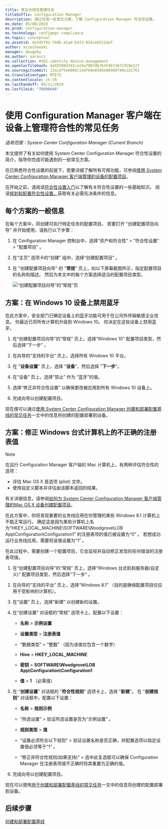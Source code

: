 ```yaml
---
title: 常见合规性管理任务
titleSuffix: Configuration Manager
description: 通过完成一些常见方案，了解 Configuration Manager 符合性设置。
ms.date: 05/08/2019
ms.prod: configuration-manager
ms.technology: configmgr-compliance
ms.topic: conceptual
ms.assetid: 4e345791-74db-41ad-b472-024ce6521daf
author: aczechowski
manager: dougeby
ms.author: aaroncz
ms.collection: M365-identity-device-management
ms.openlocfilehash: da92506d291ca24af807db7b4f4b73473359e12f
ms.sourcegitcommit: 13ac4f5e600dc1edf69e8566e00968f40e1d1761
ms.translationtype: MTE75
ms.contentlocale: zh-CN
ms.lasthandoff: 09/11/2019
ms.locfileid: "70890646"
---
```

# <a name="common-tasks-for-managing-compliance-on-devices-with-the-configuration-manager-client"></a>使用 Configuration Manager 客户端在设备上管理符合性的常见任务

*适用范围：System Center Configuration Manager (Current Branch)*

本文提供了有关如何使用 System Center Configuration Manager 符合性设置的简介，指导你完成可能遇到的一些常见方案。  

 在已熟悉符合性设置的前提下，若要详细了解所有可用功能，可参阅[使用 System Center Configuration Manager 客户端管理的设备的配置项目](../../compliance/deploy-use/create-configuration-items.md)。  

 在开始之前，请阅读[符合性设置入门](../../compliance/get-started/get-started-with-compliance-settings.md)以了解有关符合性设置的一些基础知识。 阅读[规划和配置符合性设置，](../../compliance/plan-design/plan-for-and-configure-compliance-settings.md)获取有关必需先决条件的信息。  

## <a name="general-information-for-each-scenario"></a>每个方案的一般信息  
 在每个方案中，将创建可执行特定任务的配置项目。 若要打开 "创建配置项目向导" 并开始使用，请执行以下步骤：  

1.  在 Configuration Manager 控制台中，选择“资产和符合性”   > “符合性设置”   > “配置项目”  。  

1.  在“主页”  选项卡的“创建”  组中，选择“创建配置项目”  。  

1.  在 "创建配置项目向导" 的 "**常规**" 页上，如以下屏幕截图所示，指定配置项目的名称和描述。 然后为本文中的每个方案选择适当的配置项目类型。  

     ![“创建配置项目向导”的“常规”页](/sccm/mdm/deploy-use/media/Compliance-Settings-Wizard---1.png)  

## <a name="scenario-disable-bluetooth-on-windows-10-devices"></a>方案：在 Windows 10 设备上禁用蓝牙

 在此方案中，安全部门已确定设备上的蓝牙功能可用于在公司外传输敏感企业信息。 你最近已将所有计算机升级到 Windows 10。 你决定在这些设备上禁用蓝牙。  

1. 在“创建配置项目向导”的“常规”  页上，选择“Windows 10”  配置项目类型，然后选择“下一步”  。  

2. 在向导的“支持的平台”  页上，选择所有 Windows 10 平台。  

3. 在 "**设备设置**" 页上，选择 "**设备**"，然后选择 "**下一步**"。  

4. 在“设备”  页上，选择“禁止”  作为  “蓝牙”的值。  

5. 选择“修正非符合性设置”  以确保更改被应用到所有 Windows 10 设备上。  

6. 完成向导以创建配置项目。  

 现在便可以通过[使用 System Center Configuration Manager 创建和部署配置基线的常见任务](../../compliance/plan-design/common-tasks-for-creating-and-deploying-configuration-baselines.md)一文中的信息将创建的配置部署到设备。  

## <a name="scenario-remediate-an-incorrect-registry-value-on-windows-desktop-computers"></a>方案：修正 Windows 台式计算机上的不正确的注册表值

> [!NOTE] 
> 在运行 Configuration Manager 客户端的 Mac 计算机上，有两种评估符合性的选项：  
> - 评估 Mac OS X 首选项 (plist) 文件。
> - 使用自定义脚本并评估由该脚本返回的结果。  
>
>有关详细信息，请参阅[如何为 System Center Configuration Manager 客户端管理的Mac OS X 设备创建配置项目](../../compliance/deploy-use/create-configuration-items-for-mac-os-x-devices-managed-with-the-client.md)。  

 在此方案中，你将发现重要的业务线应用在你管理的某些 Windows 8.1 计算机上不能正常运行。 确定这是因为某些计算机上名为“HKEY_LOCAL_MACHINE\SOFTWARE\Woodgrove\LOB App\Configuration\Configuration1”  的注册表项的值已被设置为“0”  。 若想成功运行业务线应用，需要将该值设置为“1”  。  

 在此过程中，需要创建一个配置项目，它会监视并自动修正发现的任何错误的注册表项值。  

1. 在“创建配置项目向导”的“常规”  页上，选择“Windows 台式机和服务器(自定义)”  配置项目类型，然后选择“下一步”  。  

2. 在向导的“支持的平台”  页上，选择“Windows 8.1”  （目的是确保配置项目仅应用于受影响的计算机）。  

3. 在“设置”  页上，选择“新建”  以创建新的设置。  

4. 在“创建设置”  对话框的“常规”  选项卡上，配置以下设置：  

   -   **名称** > **示例设置**  

   -   **设置类型** > **注册表值**  

   -   “数据类型”   > “整数”  （因为该值仅包含一个数字）  

   -   **Hive** > **HKEY_LOCAL_MACHINE**  

   -   **密钥** > **SOFTWARE\Woodgrove\LOB App\Configuration\Configuration1**  

   -   **值** > **1** （必需值）  

5. 在 "**创建设置**" 对话框的 "**符合性规则**" 选项卡上，选择 "**新建**"。 在 "**创建规则**" 对话框中，配置以下设置：  

   -   **名称** > **规则示例**  

   -   “所选设置”  > 验证所选设置是否为“示例设置”  。

   -   **规则类型** > **值**  

   -   “设置必须符合以下规则”  > 验证设置名称是否正确，并配置选项以指定设置值必须等于“1”  。  

   -   “修正非符合性规则(如果支持)”  > 选中此复选框可以确保 Configuration Manager 在注册表项值不正确时将其重置为正确的值。  

6. 完成向导以创建配置项目。  

 现在可以使用[用于创建和部署配置基线的常见任务](../../compliance/plan-design/common-tasks-for-creating-and-deploying-configuration-baselines.md)一文中的信息将创建的配置部署到设备。  

## <a name="next-steps"></a>后续步骤

[创建和部署配置基线](/sccm/compliance/plan-design/common-tasks-for-creating-and-deploying-configuration-baselines)
